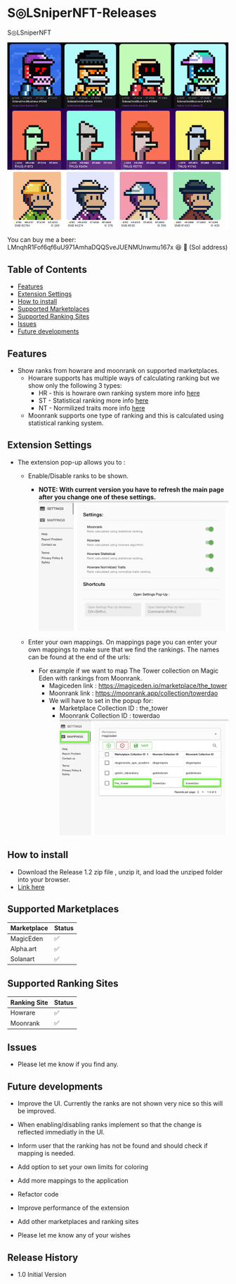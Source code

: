 # S◎LSniperNFT-Releases

S◎LSniperNFT

![solsnipernft png](images/solsnipernft.png)

You can buy me a beer: LMnqhR1Fof6qf6uU971AmhaDQQSveJUENMUnwmu167x 😆 🍻 (Sol address)
## Table of Contents

- [Features](#features)
- [Extension Settings](#extension-settings)
- [How to install](#how-to-install)
- [Supported Marketplaces](#supported-marketplaces)
- [Supported Ranking Sites](#supported-ranking-sites)
- [Issues](#issues)
- [Future developments](#future-developments)
## Features

- Show ranks from howrare and moonrank on supported marketplaces.
    - Howrare supports has multiple ways of calculating ranking but we show only the following 3 types:
        - HR - this is howrare own ranking system more info  <a href="https://howrare.is/faq/#rarity_calculation">here </a>
        - ST - Statistical ranking more info <a href="https://howrare.is/faq/#statistical_rarity">here</a>
        - NT - Normilized traits more info <a href="https://howrare.is/faq/#trait_normalization">here</a>
    - Moonrank supports one type of ranking and this is calculated using statistical ranking system.
## Extension Settings

- The extension pop-up allows you to :
    - Enable/Disable ranks to be shown.
        - <b>NOTE: With current version you have to refresh the main page after you change one of these settings.</b>
        ![Settings png](images/Settings.png)

    - Enter your own mappings. On mappings page you can enter your own mappings to make sure that we
    find the rankings. The names can be found at the end of the urls:
        - For example if we want to map The Tower collection on Magic Eden with rankings from Moonrank.
          - Magiceden link : https://magiceden.io/marketplace/the_tower
          - Moonrank link : https://moonrank.app/collection/towerdao
          - We will have to set in the popup for:
            - Marketplace Collection ID : the_tower
            - Moonrank Collection ID : towerdao
            ![Mappings png](images/Mappings.png)

## How to install

- Download the Release 1.2 zip file , unzip it, and load the unziped folder into your browser.
- <a href="https://github.com/kcotoi/SOLSniperNFT-Releases/releases/download/release1.2/solsnipernft-v0.1.2-production.zip
">Link here</a>

## Supported Marketplaces

| Marketplace | Status |
| ----------- | ------ |
|  MagicEden  |   ✅   |
|  Alpha.art  |   ✅   |
|  Solanart   |   ✅   |

## Supported Ranking Sites

| Ranking Site | Status |
| ------------ | ------ |
|   Howrare    |   ✅   |
|   Moonrank   |   ✅   |

## Issues

- Please let me know if you find any.

## Future developments

- Improve the UI. Currently the ranks are not shown very nice so this will be improved.

- When enabling/disabling ranks implement so that the change is reflected immediatly in the UI.

- Inform user that the ranking has not be found and should check if mapping is needed.

- Add option to set your own limits for coloring

- Add more mappings to the application

- Refactor code

- Improve performance of the extension

- Add other marketplaces and ranking sites

- Please let me know any of your wishes
## Release History

- 1.0 Initial Version


